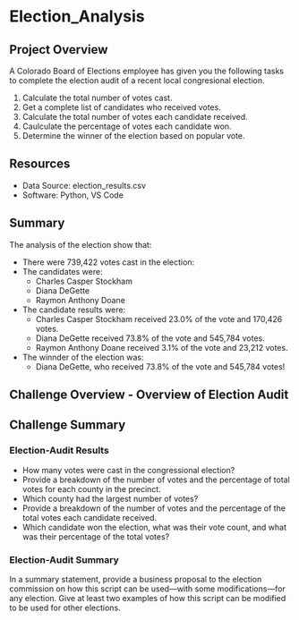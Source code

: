 # Election_Analysis

## Project Overview
A Colorado Board of Elections employee has given you the following tasks to complete the election audit of a recent local congresional election.

1. Calculate the total number of votes cast.
2. Get a complete list of candidates who received votes.
3. Calculate the total number of votes each candidate received.
4. Caulculate the percentage of votes each candidate won.
5. Determine the winner of the election based on popular vote.

## Resources
- Data Source: election_results.csv
- Software: Python, VS Code

## Summary
The analysis of the election show that:
- There were 739,422 votes cast in the election:
- The candidates were:
    - Charles Casper Stockham
    - Diana DeGette
    - Raymon Anthony Doane
- The candidate results were:
    - Charles Casper Stockham received 23.0% of the vote and 170,426 votes.
    - Diana DeGette received 73.8% of the vote and 545,784 votes.
    - Raymon Anthony Doane received 3.1% of the vote and 23,212 votes.
- The winnder of the election was:
    - Diana DeGette, who received 73.8% of the vote and 545,784 votes!

## Challenge Overview - Overview of Election Audit

## Challenge Summary
### Election-Audit Results
- How many votes were cast in the congressional election?
- Provide a breakdown of the number of votes and the percentage of total votes for each county in the precinct.
- Which county had the largest number of votes?
- Provide a breakdown of the number of votes and the percentage of the total votes each candidate received.
- Which candidate won the election, what was their vote count, and what was their percentage of the total votes?

### Election-Audit Summary
In a summary statement, provide a business proposal to the election commission on how this script can be used—with some modifications—for any election. Give at least two examples of how this script can be modified to be used for other elections.